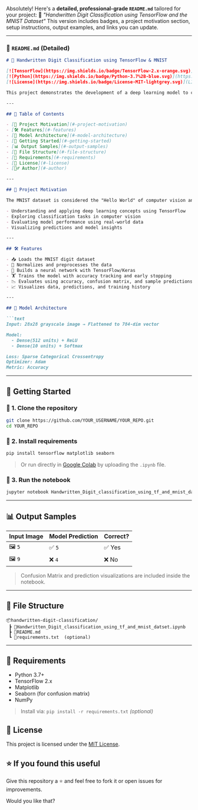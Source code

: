 Absolutely! Here's a **detailed, professional-grade `README.md`** tailored for your project:
📘 *"Handwritten Digit Classification using TensorFlow and the MNIST Dataset"*
This version includes badges, a project motivation section, setup instructions, output examples, and links you can update.

---

### 📄 `README.md` (Detailed)

````markdown
# 🧠 Handwritten Digit Classification using TensorFlow & MNIST

[![TensorFlow](https://img.shields.io/badge/TensorFlow-2.x-orange.svg)](https://www.tensorflow.org/)
[![Python](https://img.shields.io/badge/Python-3.7%2B-blue.svg)](https://www.python.org/)
[![License](https://img.shields.io/badge/License-MIT-lightgrey.svg)](LICENSE)

This project demonstrates the development of a deep learning model to classify handwritten digits using the **MNIST dataset** and **TensorFlow's Keras API**. It walks through the full machine learning workflow: from data loading and preprocessing, to model building, training, evaluation, and visual interpretation.

---

## 🧭 Table of Contents

- [📌 Project Motivation](#-project-motivation)
- [🛠 Features](#-features)
- [🧠 Model Architecture](#-model-architecture)
- [🚀 Getting Started](#-getting-started)
- [📊 Output Samples](#-output-samples)
- [📁 File Structure](#-file-structure)
- [🔧 Requirements](#-requirements)
- [📜 License](#-license)
- [🙋‍♂️ Author](#-author)

---

## 📌 Project Motivation

The MNIST dataset is considered the "Hello World" of computer vision and deep learning. This project is built for:

- Understanding and applying deep learning concepts using TensorFlow
- Exploring classification tasks in computer vision
- Evaluating model performance using real-world data
- Visualizing predictions and model insights

---

## 🛠 Features

- 📥 Loads the MNIST digit dataset
- 🧼 Normalizes and preprocesses the data
- 🧠 Builds a neural network with TensorFlow/Keras
- 🏋️ Trains the model with accuracy tracking and early stopping
- 📉 Evaluates using accuracy, confusion matrix, and sample predictions
- 📈 Visualizes data, predictions, and training history

---

## 🧠 Model Architecture

```text
Input: 28x28 grayscale image → Flattened to 784-dim vector

Model:
  - Dense(512 units) + ReLU
  - Dense(10 units) + Softmax

Loss: Sparse Categorical Crossentropy  
Optimizer: Adam  
Metric: Accuracy  
````

---

## 🚀 Getting Started

### 🔹 1. Clone the repository

```bash
git clone https://github.com/YOUR_USERNAME/YOUR_REPO.git
cd YOUR_REPO
```

### 🔹 2. Install requirements

```bash
pip install tensorflow matplotlib seaborn
```

> Or run directly in [Google Colab](https://colab.research.google.com/) by uploading the `.ipynb` file.

### 🔹 3. Run the notebook

```bash
jupyter notebook Handwritten_Digit_classification_using_tf_and_mnist_datset.ipynb
```

---

## 📊 Output Samples

| Input Image | Model Prediction | Correct? |
| ----------- | ---------------- | -------- |
| 🖼️ `5`     | ✅ `5`            | ✅ Yes    |
| 🖼️ `9`     | ❌ `4`            | ❌ No     |

> Confusion Matrix and prediction visualizations are included inside the notebook.

---

## 📁 File Structure

```
📦handwritten-digit-classification/
 ┣ 📜Handwritten_Digit_classification_using_tf_and_mnist_datset.ipynb
 ┣ 📜README.md
 ┗ 📜requirements.txt  (optional)
```

---

## 🔧 Requirements
* Python 3.7+
* TensorFlow 2.x
* Matplotlib
* Seaborn (for confusion matrix)
* NumPy
> Install via: `pip install -r requirements.txt` *(optional)*


## 📜 License
This project is licensed under the [MIT License](LICENSE).


## ⭐️ If you found this useful
Give this repository a ⭐️ and feel free to fork it or open issues for improvements.

Would you like that?
```
